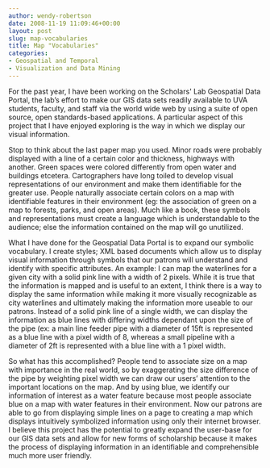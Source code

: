 ```yaml
---
author: wendy-robertson
date: 2008-11-19 11:09:46+00:00
layout: post
slug: map-vocabularies
title: Map "Vocabularies"
categories:
- Geospatial and Temporal
- Visualization and Data Mining
---
```


For the past year, I have been working on the Scholars' Lab Geospatial Data Portal, the lab’s effort to make our GIS data sets readily available to UVA students, faculty, and staff via the world wide web by using a suite of open source, open standards-based applications. A particular aspect of this project that I have enjoyed exploring is the way in which we display our visual information.

Stop to think about the last paper map you used. Minor roads were probably displayed with a line of a certain color and thickness, highways with another. Green spaces were colored differently from open water and buildings etcetera. Cartographers have long toiled to develop visual representations of our environment and make them identifiable for the greater use. People naturally associate certain colors on a map with identifiable features in their environment (eg: the association of green on a map to forests, parks, and open areas). Much like a book, these symbols and representations must create a language which is understandable to the audience; else the information contained on the map will go unutilized.

What I have done for the Geospatial Data Portal is to expand our symbolic vocabulary. I create styles; XML based documents which allow us to display visual information through symbols that our patrons will understand and identify with specific attributes. An example: I can map the waterlines for a given city with a solid pink line with a width of 2 pixels. While it is true that the information is mapped and is useful to an extent, I think there is a way to display the same information while making it more visually recognizable as city waterlines and ultimately making the information more useable to our patrons. Instead of a solid pink line of a single width, we can display the information as blue lines with differing widths dependant upon the size of the pipe (ex: a main line feeder pipe with a diameter of 15ft is represented as a blue line with a pixel width of 8, whereas a small pipeline with a diameter of 2ft is represented with a blue line with a 1 pixel width.


<!-- ![](http://people.virginia.edu/~wmr8e/clip_image002.jpg) -->


So what has this accomplished? People tend to associate size on a map with importance in the real world, so by exaggerating the size difference of the pipe by weighting pixel width we can draw our users’ attention to the important locations on the map. And by using blue, we identify our information of interest as a water feature because most people associate blue on a map with water features in their environment. Now our patrons are able to go from displaying simple lines on a page to creating a map which displays intuitively symbolized information using only their internet browser. I believe this project has the potential to greatly expand the user-base for our GIS data sets and allow for new forms of scholarship because it makes the process of displaying information in an identifiable and comprehensible much more user friendly.



